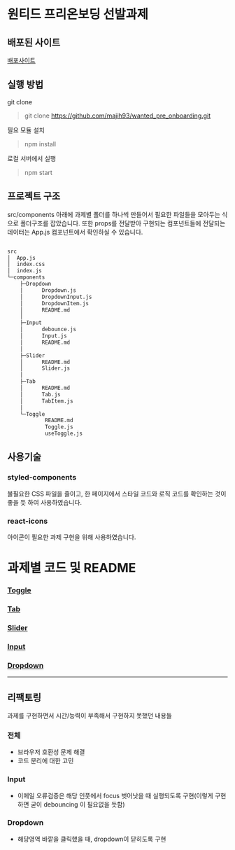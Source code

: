 # 원티드 프리온보딩 선발과제

## 배포된 사이트

[배포사이트](https://rococo-choux-31af06.netlify.app/)

## 실행 방법

git clone

> git clone https://github.com/majih93/wanted_pre_onboarding.git

필요 모듈 설치

> npm install

로컬 서버에서 실행

> npm start

## 프로젝트 구조

src/components 아래에 과제별 폴더를 하나씩 만들어서 필요한 파일들을 모아두는 식으로 폴더구조를 잡았습니다.
또한 props를 전달받아 구현되는 컴포넌트들에 전달되는 데이터는 App.js 컴포넌트에서 확인하실 수 있습니다.

```bash

src
│  App.js
│  index.css
│  index.js
└─components
    ├─Dropdown
    │      Dropdown.js
    │      DropdownInput.js
    │      DropdownItem.js
    │      README.md
    │
    ├─Input
    │      debounce.js
    │      Input.js
    │      README.md
    │
    ├─Slider
    │      README.md
    │      Slider.js
    │
    ├─Tab
    │      README.md
    │      Tab.js
    │      TabItem.js
    │
    └─Toggle
            README.md
            Toggle.js
            useToggle.js


```

## 사용기술

### styled-components

불필요한 CSS 파일을 줄이고, 한 페이지에서 스타일 코드와 로직 코드를 확인하는 것이 좋을 듯 하여 사용하였습니다.

### react-icons

아이콘이 필요한 과제 구현을 위해 사용하였습니다.

# 과제별 코드 및 README

### [Toggle](https://github.com/majih93/wanted_pre_onboarding/blob/main/src/components/Toggle)

### [Tab](https://github.com/majih93/wanted_pre_onboarding/blob/main/src/components/Tab)

### [Slider](https://github.com/majih93/wanted_pre_onboarding/blob/main/src/components/Slider)

### [Input](https://github.com/majih93/wanted_pre_onboarding/blob/main/src/components/Input)

### [Dropdown](https://github.com/majih93/wanted_pre_onboarding/blob/main/src/components/Dropdown)

---

## 리팩토링

과제를 구현하면서 시간/능력이 부족해서 구현하지 못했던 내용들

### 전체

- 브라우저 호환성 문제 해결
- 코드 분리에 대한 고민

### Input

- 이메일 오류검증은 해당 인풋에서 focus 벗어낫을 때 실행되도록 구현(이렇게 구현하면 굳이 debouncing 이 필요없을 듯함)

### Dropdown

- 해당영역 바깥을 클릭했을 때, dropdown이 닫히도록 구현

